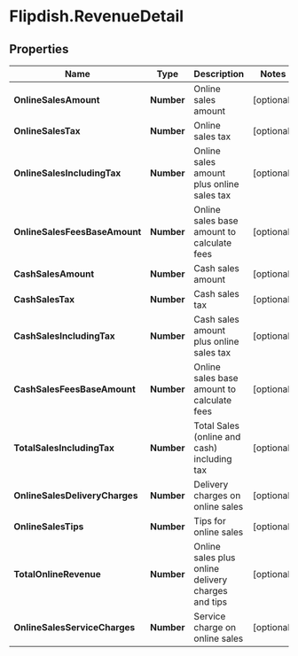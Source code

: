 # Flipdish.RevenueDetail

## Properties

Name | Type | Description | Notes
------------ | ------------- | ------------- | -------------
**OnlineSalesAmount** | **Number** | Online sales amount | [optional] 
**OnlineSalesTax** | **Number** | Online sales tax | [optional] 
**OnlineSalesIncludingTax** | **Number** | Online sales amount plus online sales tax | [optional] 
**OnlineSalesFeesBaseAmount** | **Number** | Online sales base amount to calculate fees | [optional] 
**CashSalesAmount** | **Number** | Cash sales amount | [optional] 
**CashSalesTax** | **Number** | Cash sales tax | [optional] 
**CashSalesIncludingTax** | **Number** | Cash sales amount plus online sales tax | [optional] 
**CashSalesFeesBaseAmount** | **Number** | Online sales base amount to calculate fees | [optional] 
**TotalSalesIncludingTax** | **Number** | Total Sales (online and cash) including tax | [optional] 
**OnlineSalesDeliveryCharges** | **Number** | Delivery charges on online sales | [optional] 
**OnlineSalesTips** | **Number** | Tips for online sales | [optional] 
**TotalOnlineRevenue** | **Number** | Online sales plus online delivery charges and tips | [optional] 
**OnlineSalesServiceCharges** | **Number** | Service charge on online sales | [optional] 


